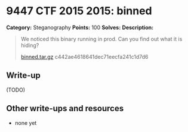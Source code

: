 # 9447 CTF 2015 2015: binned

**Category:** Steganography
**Points:** 100
**Solves:** 
**Description:**

>  We noticed this binary running in prod. Can you find out what it is hiding?
> 
> [binned.tar.gz](./binned-c442ae4618641dec71eecfa241c1d7d6.tar.gz)  c442ae4618641dec71eecfa241c1d7d6


## Write-up

(TODO)

## Other write-ups and resources

* none yet
